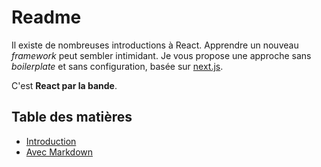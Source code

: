 # Readme

Il existe de nombreuses introductions à React. Apprendre un nouveau
*framework* peut sembler intimidant. Je vous propose une approche
sans *boilerplate* et sans configuration, basée sur [next.js][].

C'est **React par la bande**.

## Table des matières

* [Introduction][]
* [Avec Markdown][]

[Introduction]: <intro.md>
[Avec Markdown]: <markdown.md>
[next.js]: <https://zeit.co/blog/next2>
